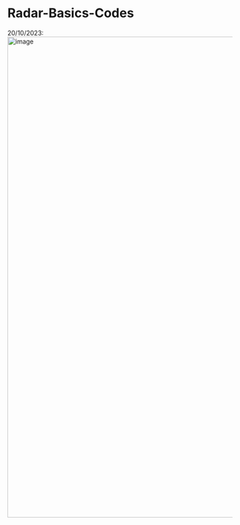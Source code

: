 # Radar-Basics-Codes

20/10/2023:
<img width="1077" alt="image" src="https://github.com/LaPax615/Radar-Basics-Codes/assets/73127077/03120709-f44c-4849-8a85-c71981b7b35d">
